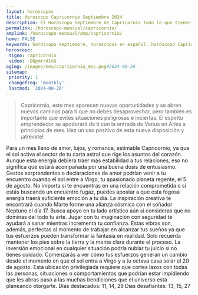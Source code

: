 ```yaml
---
layout: horoscopos
title: Horoscopo Capricornio Septiembre 2024
description: El Horóscopo Septiembre de Capricornio todo lo que tienen los astros preparados para este mes, amor, trabajo, familia. Todo sobre astrologia, tarot, predicciones. Horoscopo gratis en español, predicciones y astrología.
permalink: /horoscopo-mensual/capricornio/
amplink: /horoscopo-mensual/amp/capricornio/
home: FALSE
keywords: horóscopo septiembre, horoscopos en español, horóscopo Capricornio septiembre , horóscopo esperanza gracia, horoscop, horóscopos gratis, horoscopo Capricornio, Tarot, Astrologia, Zodíaco, Capricornio, horoscopo gratis, horoscopo del mes 
horoscopo:
 signo: capricornio
 video: -DQpmrrAIeU
ogimg: /images/mes/capricornio_mes.png#2024-08-26
sitemap:
 priority: 1
 changefreq: 'monthly'
 lastmod: '2024-08-26'
---
```



 > Capricornio, este mes aparecen nuevas oportunidades y se abren nuevos caminos para ti que no debes desaprovechar, pero también es importante que evites situaciones peligrosas e inciertas. El espíritu emprendedor se apoderará de ti con la entrada de Venus en Aries a principios de mes. Haz un uso positivo de esta nueva disposición y ¡atrévete!



Para un mes lleno de amor, lujos, y romance, estimable Capricornio, ya que el sol activa el sector de tu carta astral que rige los asuntos del corazón. Aunque esta energía debiera traer más estabilidad a tus relaciones, eso no significa que estará acompañada por una buena dosis de entusiasmo. Gestos sorprendentes o declaraciones de amor podrían venir a tu encuentro cuando el sol entre a Virgo, tu apasionado planeta regente, el 5 de agosto. No importa si te encuentras en una relación comprometida o si estás buscando un encuentro fugaz, puedes apostar a que esta fogosa energía traerá suficiente emoción a tu día.
La inspiración creativa te encontrará cuando Marte forme una alianza cósmica con el soñador Neptuno el día 17. Busca apoyo en tu lado artístico aún si consideras que no dominas del todo tu arte. Jugar con tu imaginación con seguridad te ayudará a sanar mientras incrementa tu confianza. Estas vibras son, además, perfectas al momento de trabajar en alcanzar tus sueños ya que tus esfuerzos pueden transformar la fantasía en realidad. Solo recuerda mantener los pies sobre la tierra y la mente clara durante el proceso. La inversión emocional en cualquier situación podría nublar tu juicio si no tienes cuidado.
Comenzarás a ver cómo tus esfuerzos generan un cambio desde el momento en que el sol entra a Virgo y a tu octava casa solar el 20 de agosto. Esta ubicación privilegiada requiere que cortes lazos con todas las personas, situaciones o comportamientos que podrían estar impidiendo que les abras paso a las muchas bendiciones que el universo está planeando otorgarte.
Días destacados: 11, 14, 29
Días desafiantes: 13, 15, 27